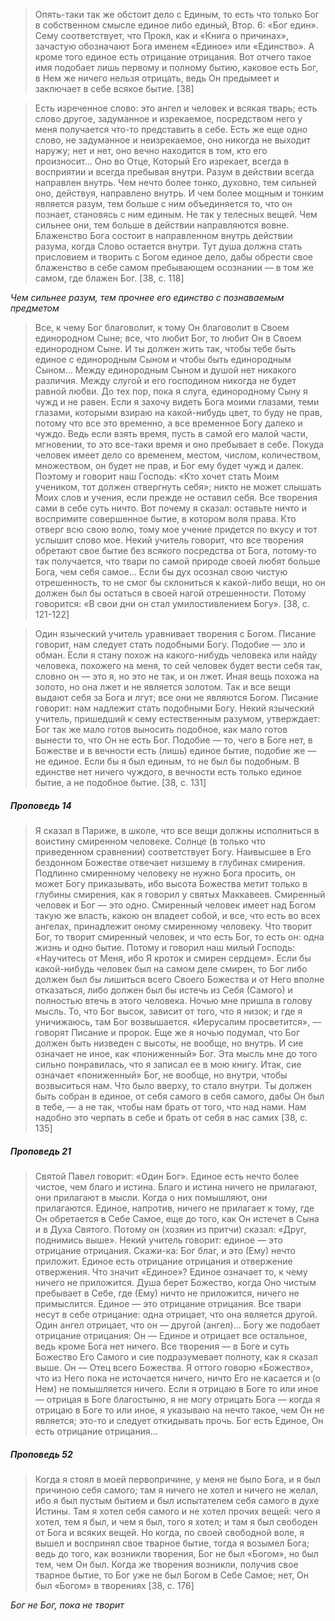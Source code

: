 >Опять-таки так же обстоит дело с Единым, то есть что только Бог в собственном смысле единое либо единый, Втор. 6: «Бог един». Сему соответствует, что Прокл, как и «Книга о причинах», зачастую обозначают Бога именем «Единое» или «Единство». А кроме того единое есть отрицание отрицания. Вот отчего такое имя подобает лишь первому и полному бытию, каковое есть Бог, в Нем же ничего нельзя отрицать, ведь Он предымеет и заключает в себе всякое бытие. [38]

>Есть изреченное слово: это ангел и человек и всякая тварь; есть слово другое, задуманное и изрекаемое, посредством него у меня получается что-то представить в себе. Есть же еще одно слово, не задуманное и неизрекаемое, оно никогда не выходит наружу; нет и нет, оно вечно находится в том, кто его произносит... Оно во Отце, Который Его изрекает, всегда в восприятии и всегда пребывая внутри. Разум в действии всегда направлен внутрь. Чем нечто более тонко, духовно, тем сильней оно, действуя, направлено внутрь. И чем более мощным и тонким является разум, тем больше с ним объединяется то, что он познает, становясь с ним единым. Не так у телесных вещей. Чем сильнее они, тем больше в действии направляются вовне. Блаженство Бога состоит в направленном внутрь действии разума, когда Слово остается внутри. Тут душа должна стать присловием и творить с Богом единое дело, дабы обрести свое блаженство в себе самом пребывающем осознании — в том же самом, где блажен Бог. [38, c. 118]

*Чем сильнее разум, тем прочнее его единство с познаваемым предметом*

>Все, к чему Бог благоволит, к тому Он благоволит в Своем единородном Сыне; все, что любит Бог, то любит Он в Своем единородном Сыне. И ты должен жить так, чтобы тебе быть единое с единородным Сыном и чтобы быть единородным Сыном... Между единородным Сыном и душой нет никакого различия. Между слугой и его господином никогда не будет равной любви. До тех пор, пока я слуга, единородному Сыну я чужд и не равен. Если я захочу видеть Бога моими глазами, теми глазами, которыми взираю на какой-нибудь цвет, то буду не прав, потому что все это временно, а все временное Богу далеко и чуждо. Ведь если взять время, пусть в самой его малой части, мгновении, то это все-таки время и оно пребывает в себе. Покуда человек имеет дело со временем, местом, числом, количеством, множеством, он будет не прав, и Бог ему будет чужд и далек. Поэтому и говорит наш Господь: «Кто хочет стать Моим учеником, тот должен отвергнуть себя»; никто не может слышать Моих слов и учения, если прежде не оставил себя. Все творения сами в себе суть ничто. Вот почему я сказал: оставьте ничто и воспримите совершенное бытие, в котором воля права. Кто отверг всю свою волю, тому мое учение придется по вкусу и тот услышит слово мое. Некий учитель говорит, что все творения обретают свое бытие без всякого посредства от Бога, потому-то так получается, что твари по самой природе своей любят больше Бога, чем себя самое... Если бы дух осознал свою чистую отрешенность, то не смог бы склониться к какой-либо вещи, но он должен был бы остаться в своей нагой отрешенности. Потому говорится: «В свои дни он стал умилостивлением Богу». [38, c. 121-122]

>Один языческий учитель уравнивает творения с Богом. Писание говорит, нам следует стать подобными Богу. Подобие — зло и обман. Если я стану похож на какого-нибудь человека или найду человека, похожего на меня, то сей человек будет вести себя так, словно он — это я, но это не так, и он лжет. Иная вещь похожа на золото, но она лжет и не является золотом. Так и все вещи выдают себя за Бога и лгут; все они не являются Богом. Писание говорит: нам надлежит стать подобными Богу. Некий языческий учитель, пришедший к сему естественным разумом, утверждает: Бог так же мало готов выносить подобное, как мало готов вынести то, что Он не есть Бог. Подобие — то, чего в Боге нет, в Божестве и в вечности есть (лишь) единое бытие, подобие же — не единое. Если бы я был единым, то не был бы подобным. В единстве нет ничего чуждого, в вечности есть только единое бытие, а не подобное бытие. [38, c. 131]
##### Проповедь 14
>Я сказал в Париже, в школе, что все вещи должны исполниться в воистину смиренном человеке. Солнце (в только что приведенном сравнении) соответствует Богу. Наивысшее в Его бездонном Божестве отвечает низшему в глубинах смирения. Подлинно смиренному человеку не нужно Бога просить, он может Богу приказывать, ибо высота Божества метит только в глубины смирения, как я говорил у святых Маккавеев. Смиренный человек и Бог — это одно. Смиренный человек имеет над Богом такую же власть, какою он владеет собой, и все, что есть во всех ангелах, принадлежит оному смиренному человеку. Что творит Бог, то творит смиренный человек, и что есть Бог, то есть он: одна жизнь и одно бытие. Потому и говорил наш милый Господь: «Научитесь от Меня, ибо Я кроток и смирен сердцем». 
>Если бы какой-нибудь человек был на самом деле смирен, то Бог либо должен был бы лишиться всего Своего Божества и от Него вполне отказаться, либо должен был бы истечь из Себя (Самого) и полностью втечь в этого человека. Ночью мне пришла в голову мысль. То, что Бог высок, зависит от того, что я низок; и где я уничижаюсь, там Бог возвышается. «Иерусалим просветится», — говорят Писание и пророк. Еще же я ночью подумал, что Бог должен быть низведен с высоты, не вообще, но внутрь. И сие означает не иное, как «пониженный» Бог. Эта мысль мне до того сильно понравилась, что я записал ее в мою книгу. Итак, сие означает «пониженный» Бог, не вообще, но внутри, чтобы возвыситься нам. Что было вверху, то стало внутри. Ты должен быть собран в единое, от себя самого в себя самого, дабы Он был в тебе, — а не так, чтобы нам брать от того, что над нами. Нам надобно это черпать в себе и брать от себя в нас самих [38, c. 135]
##### Проповедь 21
>Святой Павел говорит: «Один Бог». Единое есть нечто более чистое, чем благо и истина. Благо и истина ничего не прилагают, они прилагают в мысли. Когда о них помышляют, они прилагаются. Единое, напротив, ничего не прилагает к тому, где Он обретается в Себе Самое, еще до того, как Он истечет в Сына и в Духа Святого. Потому он (хозяин из притчи) сказал: «Друг, поднимись выше». Некий учитель говорит: единое — это отрицание отрицания. Скажи-ка: Бог благ, и это (Ему) нечто приложит. Единое есть отрицание отрицания и отвержение отвержения. Что значит «Единое»? Единое означает то, к чему ничего не приложится. Душа берет Божество, когда Оно чистым пребывает в Себе, где (Ему) ничто не приложится, ничего не примыслится. Единое — это отрицание отрицания. Все твари несут в себе отрицание: одна отрицает, что она является другой. Один ангел отрицает, что он — другой (ангел)... Богу же подобает отрицание отрицания: Он — Единое и отрицает все остальное, ведь кроме Бога нет ничего. Все творения — в Боге и суть Божество Его Самого и сие подразумевает полноту, как я сказал выше. Он — Отец всего Божества. Я оттого говорю «Божество», что из Него пока не источается ничего, ничто Его не касается и (о Нем) не помышляется ничего. Если я отрицаю в Боге то или иное — отрицая в Боге благостыню, я не могу отрицать Бога — когда я отрицаю в Боге то или иное, я указываю на нечто такое, чем Он не является; это-то и следует откидывать прочь. Бог есть Единое, Он есть отрицание отрицания...
##### Проповедь 52
>Когда я стоял в моей первопричине, у меня не было Бога, и я был причиною себя самого; там я ничего не хотел и ничего не желал, ибо я был пустым бытием и был испытателем себя самого в духе Истины. Там я хотел себя самого и не хотел прочих вещей: чего я хотел, тем я был, и чем я был, того я хотел; и там я был свободен от Бога и всяких вещей. Но когда, по своей свободной воле, я вышел и воспринял свое тварное бытие, тогда я возымел Бога; ведь до того, как возникли творения, Бог не был «Богом», но был тем, чем Он был. Когда же творения возникли, получив свое тварное бытие, то Бог уже не был Богом в Себе Самое; нет, Он был «Богом» в творениях [38, c. 176]

*Бог не Бог, пока не творит*
